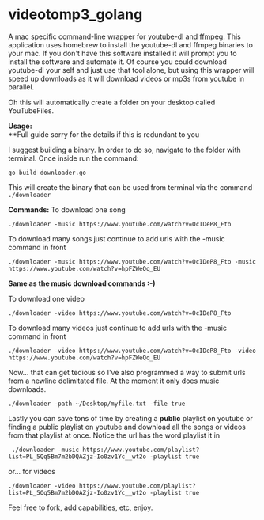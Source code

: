 # videotomp3_golang

A mac specific command-line wrapper for [youtube-dl](https://rg3.github.io/youtube-dl/) and [ffmpeg](https://ffmpeg.org/).  This application uses homebrew to install the youtube-dl and ffmpeg binaries to your mac.  If you don't have this software installed it will prompt you to install the software and automate it.  Of course you could download youtube-dl your self and just use that tool alone, but using this wrapper will speed up downloads as it will download videos or mp3s from youtube in parallel.

Oh this will automatically create a folder on your desktop called YouTubeFiles.

**Usage:**  
**Full guide sorry for the details if this is redundant to you

I suggest building a binary.  In order to do so, navigate to the folder with terminal.  Once inside run the command:

    go build downloader.go


This will create the binary that can be used from terminal via the command `./downloader`

**Commands:**
To download one song

    ./downloader -music https://www.youtube.com/watch?v=OcIDeP8_Fto


To download many songs just continue to add urls with the -music command in front

    ./downloader -music https://www.youtube.com/watch?v=OcIDeP8_Fto -music https://www.youtube.com/watch?v=hpFZWeQq_EU

**Same as the music download commands :-)**

To download one video

    ./downloader -video https://www.youtube.com/watch?v=OcIDeP8_Fto


To download many videos just continue to add urls with the -music command in front

    ./downloader -video https://www.youtube.com/watch?v=OcIDeP8_Fto -video https://www.youtube.com/watch?v=hpFZWeQq_EU

Now... that can get tedious so I've also programmed a way to submit urls from a newline delimitated file.  At the moment it only does music downloads.


    ./downloader -path ~/Desktop/myfile.txt -file true


Lastly you can save tons of time by creating a **public** playlist on youtube or finding a public playlist on  youtube and download all the songs or videos from that playlist at once.  Notice the url has the word playlist it in

     ./downloader -music https://www.youtube.com/playlist?list=PL_5Qq5Bm7m2bDQAZjz-Io0zv1Yc__wt2o -playlist true

or... for videos

    ./downloader -video https://www.youtube.com/playlist?list=PL_5Qq5Bm7m2bDQAZjz-Io0zv1Yc__wt2o -playlist true


Feel free to fork, add capabilities, etc, enjoy.
